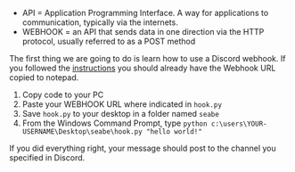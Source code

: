 - API = Application Programming Interface. A way for applications to communication, typically via the internets.
- WEBHOOK = an API that sends data in one direction via the HTTP protocol, usually referred to as a POST method

The first thing we are going to do is learn how to use a Discord webhook. If you followed the [instructions](../instructions) you should already have the Webhook URL copied to notepad. 

1. Copy code to your PC
2. Paste your WEBHOOK URL where indicated in `hook.py`
3. Save `hook.py` to your desktop in a folder named `seabe`
4. From the Windows Command Prompt, type `python c:\users\YOUR-USERNAME\Desktop\seabe\hook.py "hello world!"`

If you did everything right, your message should post to the channel you specified in Discord.
